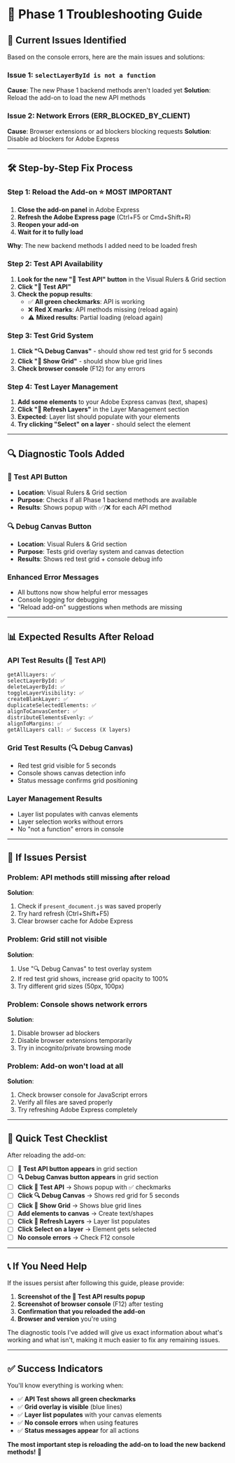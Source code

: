 # 🔧 Phase 1 Troubleshooting Guide

## 🚨 **Current Issues Identified**

Based on the console errors, here are the main issues and solutions:

### **Issue 1: `selectLayerById is not a function`**
**Cause**: The new Phase 1 backend methods aren't loaded yet
**Solution**: Reload the add-on to load the new API methods

### **Issue 2: Network Errors (ERR_BLOCKED_BY_CLIENT)**
**Cause**: Browser extensions or ad blockers blocking requests
**Solution**: Disable ad blockers for Adobe Express

---

## 🛠️ **Step-by-Step Fix Process**

### **Step 1: Reload the Add-on** ⭐ **MOST IMPORTANT**
1. **Close the add-on panel** in Adobe Express
2. **Refresh the Adobe Express page** (Ctrl+F5 or Cmd+Shift+R)
3. **Reopen your add-on**
4. **Wait for it to fully load**

**Why**: The new backend methods I added need to be loaded fresh

### **Step 2: Test API Availability**
1. **Look for the new "🧪 Test API" button** in the Visual Rulers & Grid section
2. **Click "🧪 Test API"**
3. **Check the popup results**:
   - ✅ **All green checkmarks**: API is working
   - ❌ **Red X marks**: API methods missing (reload again)
   - ⚠️ **Mixed results**: Partial loading (reload again)

### **Step 3: Test Grid System**
1. **Click "🔍 Debug Canvas"** - should show red test grid for 5 seconds
2. **Click "🔲 Show Grid"** - should show blue grid lines
3. **Check browser console** (F12) for any errors

### **Step 4: Test Layer Management**
1. **Add some elements** to your Adobe Express canvas (text, shapes)
2. **Click "🔄 Refresh Layers"** in the Layer Management section
3. **Expected**: Layer list should populate with your elements
4. **Try clicking "Select" on a layer** - should select the element

---

## 🔍 **Diagnostic Tools Added**

### **🧪 Test API Button**
- **Location**: Visual Rulers & Grid section
- **Purpose**: Checks if all Phase 1 backend methods are available
- **Results**: Shows popup with ✅/❌ for each API method

### **🔍 Debug Canvas Button**
- **Location**: Visual Rulers & Grid section  
- **Purpose**: Tests grid overlay system and canvas detection
- **Results**: Shows red test grid + console debug info

### **Enhanced Error Messages**
- All buttons now show helpful error messages
- Console logging for debugging
- "Reload add-on" suggestions when methods are missing

---

## 📊 **Expected Results After Reload**

### **API Test Results (🧪 Test API)**
```
getAllLayers: ✅
selectLayerById: ✅
deleteLayerById: ✅
toggleLayerVisibility: ✅
createBlankLayer: ✅
duplicateSelectedElements: ✅
alignToCanvasCenter: ✅
distributeElementsEvenly: ✅
alignToMargins: ✅
getAllLayers call: ✅ Success (X layers)
```

### **Grid Test Results (🔍 Debug Canvas)**
- Red test grid visible for 5 seconds
- Console shows canvas detection info
- Status message confirms grid positioning

### **Layer Management Results**
- Layer list populates with canvas elements
- Layer selection works without errors
- No "not a function" errors in console

---

## 🚨 **If Issues Persist**

### **Problem: API methods still missing after reload**
**Solution**: 
1. Check if `present_document.js` was saved properly
2. Try hard refresh (Ctrl+Shift+F5)
3. Clear browser cache for Adobe Express

### **Problem: Grid still not visible**
**Solution**:
1. Use "🔍 Debug Canvas" to test overlay system
2. If red test grid shows, increase grid opacity to 100%
3. Try different grid sizes (50px, 100px)

### **Problem: Console shows network errors**
**Solution**:
1. Disable browser ad blockers
2. Disable browser extensions temporarily
3. Try in incognito/private browsing mode

### **Problem: Add-on won't load at all**
**Solution**:
1. Check browser console for JavaScript errors
2. Verify all files are saved properly
3. Try refreshing Adobe Express completely

---

## 🎯 **Quick Test Checklist**

After reloading the add-on:

- [ ] **🧪 Test API button appears** in grid section
- [ ] **🔍 Debug Canvas button appears** in grid section  
- [ ] **Click 🧪 Test API** → Shows popup with ✅ checkmarks
- [ ] **Click 🔍 Debug Canvas** → Shows red grid for 5 seconds
- [ ] **Click 🔲 Show Grid** → Shows blue grid lines
- [ ] **Add elements to canvas** → Create text/shapes
- [ ] **Click 🔄 Refresh Layers** → Layer list populates
- [ ] **Click Select on a layer** → Element gets selected
- [ ] **No console errors** → Check F12 console

---

## 📞 **If You Need Help**

If the issues persist after following this guide, please provide:

1. **Screenshot of the 🧪 Test API results popup**
2. **Screenshot of browser console** (F12) after testing
3. **Confirmation that you reloaded the add-on**
4. **Browser and version** you're using

The diagnostic tools I've added will give us exact information about what's working and what isn't, making it much easier to fix any remaining issues.

---

## ✅ **Success Indicators**

You'll know everything is working when:
- ✅ **API Test shows all green checkmarks**
- ✅ **Grid overlay is visible** (blue lines)
- ✅ **Layer list populates** with your canvas elements
- ✅ **No console errors** when using features
- ✅ **Status messages appear** for all actions

**The most important step is reloading the add-on to load the new backend methods!** 🔄